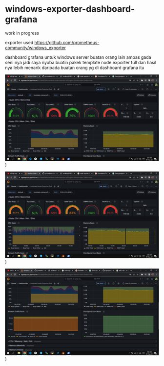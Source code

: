 # windows-exporter-dashboard-grafana


work in progress

exporter used https://github.com/prometheus-community/windows_exporter

dashboard grafana untuk windows server buatan orang lain ampas gada seni nya jadi saya nyoba buatin pakek template node exporter full dan hasil nya lebih menarik daripada buatan orang yg di dashboard grafana itu

![image](https://github.com/agungsoboru/windows-exporter-dashboard-grafana/blob/main/Screenshot%20(1367).png))

![image](https://github.com/agungsoboru/windows-exporter-dashboard-grafana/blob/main/Screenshot%20(1366).png))

![image](https://github.com/agungsoboru/windows-exporter-dashboard-grafana/blob/main/Screenshot%20(1368).png))
